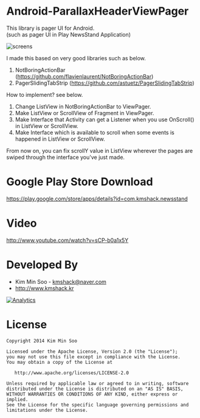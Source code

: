 Android-ParallaxHeaderViewPager
===============================

This library is pager UI for Android.<br>
(such as pager UI in Play NewsStand Application)

![screens](screen.png)


I made this based on very good libraries such as below.<br>
 1. NotBoringActionBar (https://github.com/flavienlaurent/NotBoringActionBar) <br>
 2. PagerSlidingTabStrip (https://github.com/astuetz/PagerSlidingTabStrip) <br>


How to implement? see below.<br>
1. Change ListView in NotBoringActionBar to ViewPager.<br>
2. Make ListView or ScrollView of Fragment in ViewPager.<br>
3. Make Interface that Activity can get a Listener when you use OnScroll() in ListView or ScrollView.<br>
4. Make Interface which is available to scroll when some events is happened in ListView or ScrollView.<br>

From now on, you can fix scrollY value in ListView wherever the pages are swiped through the interface you've just made.<br>


# Google Play Store Download

https://play.google.com/store/apps/details?id=com.kmshack.newsstand


# Video

http://www.youtube.com/watch?v=sCP-b0a1x5Y



# Developed By

 * Kim Min Soo - <kmshack@naver.com>
 * http://www.kmshack.kr



[![Analytics](https://ga-beacon.appspot.com/UA-51734472-1/Android-ParallaxHeaderViewPager/readme)](https://https://github.com/kmshack/Android-ParallaxHeaderViewPager)



# License

    Copyright 2014 Kim Min Soo

    Licensed under the Apache License, Version 2.0 (the "License");
    you may not use this file except in compliance with the License.
    You may obtain a copy of the License at

       http://www.apache.org/licenses/LICENSE-2.0

    Unless required by applicable law or agreed to in writing, software
    distributed under the License is distributed on an "AS IS" BASIS,
    WITHOUT WARRANTIES OR CONDITIONS OF ANY KIND, either express or implied.
    See the License for the specific language governing permissions and
    limitations under the License.
    
